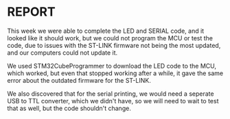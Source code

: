 # REPORT
This week we were able to complete the LED and SERIAL code, and it looked like it should work, but we could not program the MCU or test the code, due to issues with the ST-LINK firmware not being the most updated, and our computers could not update it.

We used STM32CubeProgrammer to download the LED code to the MCU, which worked, but even that stopped working after a while, it gave the same error about the outdated firmware for the ST-LINK.

We also discovered that for the serial printing, we would need a seperate USB to TTL converter, which we didn't have, so we will need to wait to test that as well, but the code shouldn't change.
